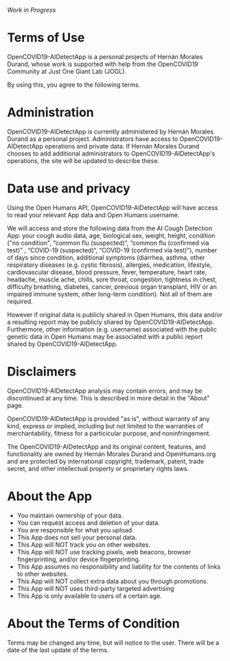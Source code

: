 _Work in Progress_

# Terms of Use

OpenCOVID19-AIDetectApp is a personal projects of Hernán Morales Durand, whose work is supported with help from the OpenCOVID19 Community at Just One Giant Lab (JOGL).

By using this, you agree to the following terms.

# Administration

OpenCOVID19-AIDetectApp is currently administered by Hernán Morales Durand as a personal project. Administrators have access to OpenCOVID19-AIDetectApp operations and private data. If Hernán Morales Durand chooses to add additional administrators to OpenCOVID19-AIDetectApp's operations, the site will be updated to describe these.

# Data use and privacy

Using the Open Humans API, OpenCOVID19-AIDetectApp will have access to read your relevant App data and Open Humans username.

We will access and store the following data from the AI Cough Detection App: your cough audio data, age, biological sex, weight, height, condition ("no condition", “common flu (suspected)“, “common flu (confirmed via test)” , “COVID-19 (suspected)“, “COVID-19 (confirmed via test)"), number of days since condition, additional symptoms (diarrhea, asthma, other respiratory diseases (e.g. cystic fibrosis), allergies, medication, lifestyle, cardiovascular disease, blood pressure, fever, temperature, heart rate, headache, muscle ache, chills, sore throat, congestion, tightness in chest, difficulty breathing, diabetes, cancer, previous organ transplant, HIV or an impaired immune system, other long-term condition). Not all of them are required.

However if original data is publicly shared in Open Humans, this data and/or a resulting report may be publicly shared by OpenCOVID19-AIDetectApp. Furthermore, other information (e.g. username) associated with the public genetic data in Open Humans may be associated with a public report shared by OpenCOVID19-AIDetectApp.

# Disclaimers

OpenCOVID19-AIDetectApp analysis may contain errors, and may be discontinued at any time. This is described in more detail in the "About" page.

OpenCOVID19-AIDetectApp is provided "as is", without warranty of any kind, express or implied, including but not limited to the warranties of merchantability, fitness for a particicular purpose, and noninfringement.

The OpenCOVID19-AIDetectApp and its original content, features, and functionality are owned by Hernán Morales Durand and OpenHumans.org and are protected by international copyright, trademark, patent, trade secret, and other intellectual property or proprietary rights laws.

# About the App

  - You maintain ownership of your data.
  - You can request access and deletion of your data.
  - You are responsible for what you upload.
  - This App does not sell your personal data.
  - This App will NOT track you on other websites.
  - This App will NOT use tracking pixels, web beacons, browser fingerprinting, and/or device fingerprinting.
  - This App assumes no responsibility and liability for the contents of links to other websites.
  - This App will NOT collect extra data about you through promotions.
  - This App will NOT uses third-party targeted advertising
  - This App is only available to users of a certain age.

# About the Terms of Condition

Terms may be changed any time, but will notice to the user.
There will be a date of the last update of the terms.

